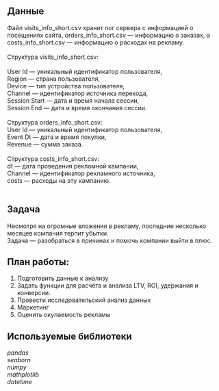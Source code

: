 ## Данные

Файл visits_info_short.csv хранит лог сервера с информацией о посещениях сайта, orders_info_short.csv — информацию о заказах, а costs_info_short.csv — информацию о расходах на рекламу. <br>
<br>
Структура visits_info_short.csv: <br>
<br>
User Id — уникальный идентификатор пользователя, <br>
Region — страна пользователя,<br>
Device — тип устройства пользователя,<br>
Channel — идентификатор источника перехода,<br>
Session Start — дата и время начала сессии,<br>
Session End — дата и время окончания сессии.<br>
<br>
Структура orders_info_short.csv:<br>
User Id — уникальный идентификатор пользователя,<br>
Event Dt — дата и время покупки,<br>
Revenue — сумма заказа.<br>
<br>
Структура costs_info_short.csv:<br>
dt — дата проведения рекламной кампании,<br>
Channel — идентификатор рекламного источника,<br>
costs — расходы на эту кампанию.<br>
<br>

## Задача

Несмотря на огромные вложения в рекламу, последние несколько месяцев компания терпит убытки. <br> Задача — разобраться в причинах и помочь компании выйти в плюс. 

## План работы: <br> 
1. Подготовить данные к анализу <br>
2. Задать функции для расчёта и анализа LTV, ROI, удержания и конверсии.<br>
3. Провести исследовательский анализ данных <br>
4. Маркетинг<br>
5. Оценить окупаемость рекламы

## Используемые библиотеки
*pandas* <br>
*seaborn* <br>
*numpy* <br>
*mathplotlib* <br>
*datetime*